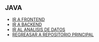 ## JAVA





- [IR A FRONTEND](../Frontend/README.md)
- [IR A BACKEND](../Backend/README.md)
- [IR AL ANALISIS DE DATOS](../AnalisisDatos/README.md)
- [REGREASAR A REPOSITORIO PRINCIPAL](../README.md)